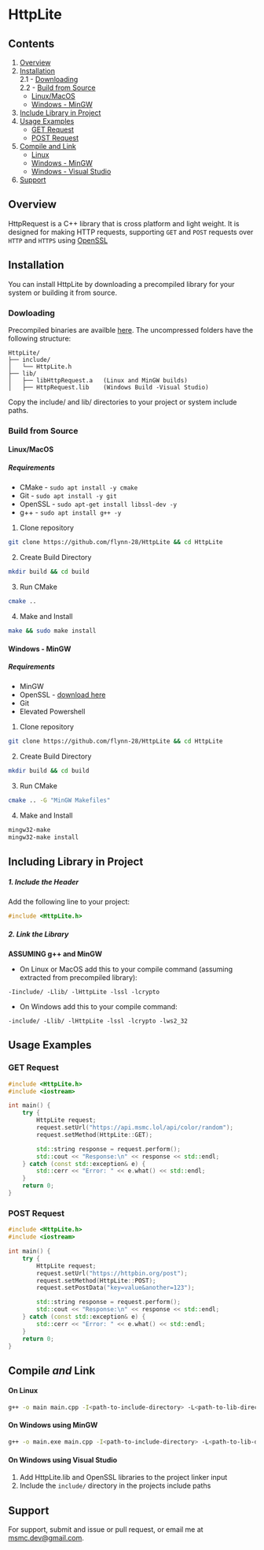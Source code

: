 # HttpLite

## Contents
1. [Overview](#overview)
2. [Installation](#installation) <br>
  2.1 - [Downloading](#dowloading) <br>
  2.2 - [Build from Source](#build-from-source) <br>
    - [Linux/MacOS](#linuxmacos)<br>
    - [Windows - MinGW](#windows---mingw) 
3. [Include Library in Project](#including-library-in-project)
4. [Usage Examples](#usage-examples)<br>
    - [GET Request](#get-request) <br>
    - [POST Request](#post-request)
5. [Compile and Link](#compile-and-link)
    - [Linux](#on-linux) <br>
    - [Windows - MinGW](#on-windows-using-mingw)
    - [Windows - Visual Studio](#on-windows-using-visual-studio)
6. [Support](#support)


## Overview
HttpRequest is a C++ library that is cross platform and light weight. It is designed for making HTTP requests, supporting ``GET`` and ``POST`` requests over ``HTTP`` and ``HTTPS`` using [OpenSSL](https://github.com/openssl/openssl)

## Installation
You can install HttpLite by downloading a precompiled library for your system or building it from source.
### Dowloading
Precompiled binaries are availble [here](https://github.com/flynn-28/HttpLite/releases/tag/release).
The uncompressed folders have the following structure:
```
HttpLite/
├── include/
│   └── HttpLite.h
├── lib/
│   ├── libHttpRequest.a   (Linux and MinGW builds)
│   ├── HttpRequest.lib    (Windows Build -Visual Studio)
```
Copy the include/ and lib/ directories to your project or system include paths.

### Build from Source
#### Linux/MacOS
##### Requirements
* CMake - ``sudo apt install -y cmake``
* Git - ``sudo apt install -y git``
* OpenSSL - ``sudo apt-get install libssl-dev -y``
* g++  - ``sudo apt install g++ -y``
1. Clone repository
```bash
git clone https://github.com/flynn-28/HttpLite && cd HttpLite
```
2. Create Build Directory
```bash
mkdir build && cd build
```
3. Run CMake
```bash
cmake ..
```
4. Make and Install
```bash
make && sudo make install
```
#### Windows - MinGW
##### Requirements
* MinGW
* OpenSSL - [download here](https://slproweb.com/products/Win32OpenSSL.html)
* Git
* Elevated Powershell

1. Clone repository
```bash
git clone https://github.com/flynn-28/HttpLite && cd HttpLite
```
2. Create Build Directory
```bash
mkdir build && cd build
```
3. Run CMake
```bash
cmake .. -G "MinGW Makefiles"
```
4. Make and Install
```bash
mingw32-make
mingw32-make install
```

## Including Library in Project
##### 1. Include the Header
Add the following line to your project:
```c++
#include <HttpLite.h>
```

##### 2. Link the Library
**ASSUMING g++ and MinGW**
* On Linux or MacOS add this to your compile command (assuming extracted from precompiled library):
```
-Iinclude/ -Llib/ -lHttpLite -lssl -lcrypto
```
* On Windows add this to your compile command:
```
-include/ -Llib/ -lHttpLite -lssl -lcrypto -lws2_32
```

## Usage Examples

### GET Request
```c++
#include <HttpLite.h>
#include <iostream>

int main() {
    try {
        HttpLite request;
        request.setUrl("https://api.msmc.lol/api/color/random");
        request.setMethod(HttpLite::GET);

        std::string response = request.perform();
        std::cout << "Response:\n" << response << std::endl;
    } catch (const std::exception& e) {
        std::cerr << "Error: " << e.what() << std::endl;
    }
    return 0;
}
```

### POST Request
```c++
#include <HttpLite.h>
#include <iostream>

int main() {
    try {
        HttpLite request;
        request.setUrl("https://httpbin.org/post");
        request.setMethod(HttpLite::POST);
        request.setPostData("key=value&another=123");

        std::string response = request.perform();
        std::cout << "Response:\n" << response << std::endl;
    } catch (const std::exception& e) {
        std::cerr << "Error: " << e.what() << std::endl;
    }
    return 0;
}
```

## Compile *and* Link

#### On Linux
```bash
g++ -o main main.cpp -I<path-to-include-directory> -L<path-to-lib-directory> -lHttpLite -lssl -lcrypto
```
#### On Windows using MinGW
```bash
g++ -o main.exe main.cpp -I<path-to-include-directory> -L<path-to-lib-directory> -lHttpLite -lssl -lcrypto -lws2_32
```
#### On Windows using Visual Studio
1. Add HttpLite.lib and OpenSSL libraries to the project linker input
2. Include the ``include/`` directory in the projects include paths

## Support
For support, submit and issue or pull request, or email me at [msmc.dev@gmail.com](mailto:msmc.dev@gmail.com).

